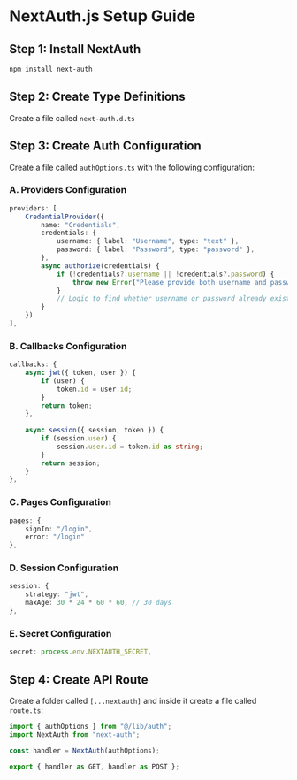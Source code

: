 # NextAuth.js Setup Guide

## Step 1: Install NextAuth

```bash
npm install next-auth
```

## Step 2: Create Type Definitions

Create a file called `next-auth.d.ts`

## Step 3: Create Auth Configuration

Create a file called `authOptions.ts` with the following configuration:

### A. Providers Configuration

```typescript
providers: [
    CredentialProvider({
        name: "Credentials",
        credentials: {
            username: { label: "Username", type: "text" },
            password: { label: "Password", type: "password" },
        },
        async authorize(credentials) {
            if (!credentials?.username || !credentials?.password) {
                throw new Error("Please provide both username and password");
            }
            // Logic to find whether username or password already exists or not
        }
    })
],
```

### B. Callbacks Configuration

```typescript
callbacks: {
    async jwt({ token, user }) {
        if (user) {
            token.id = user.id;
        }
        return token;
    },
    
    async session({ session, token }) {
        if (session.user) {
            session.user.id = token.id as string;
        }
        return session;
    }
},
```

### C. Pages Configuration

```typescript
pages: {
    signIn: "/login",
    error: "/login"
},
```

### D. Session Configuration

```typescript
session: {
    strategy: "jwt",
    maxAge: 30 * 24 * 60 * 60, // 30 days
},
```

### E. Secret Configuration

```typescript
secret: process.env.NEXTAUTH_SECRET,
```

## Step 4: Create API Route

Create a folder called `[...nextauth]` and inside it create a file called `route.ts`:

```typescript
import { authOptions } from "@/lib/auth";
import NextAuth from "next-auth";

const handler = NextAuth(authOptions);

export { handler as GET, handler as POST };
```